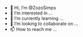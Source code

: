 - 👋 Hi, I’m @ZozoSimps
- 👀 I’m interested in ...
- 🌱 I’m currently learning ...
- 💞️ I’m looking to collaborate on ...
- 📫 How to reach me ...

<!---
ZozoSimps/ZozoSimps is a ✨ special ✨ repository because its `README.md` (this file) appears on your GitHub profile.
You can click the Preview link to take a look at your changes.
--->
